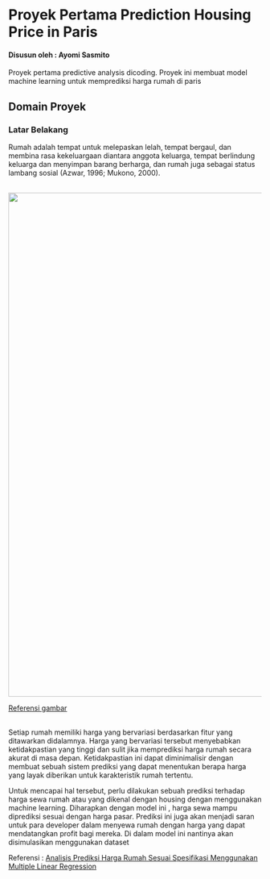 # Proyek Pertama Prediction Housing Price in Paris 

#### Disusun oleh : Ayomi Sasmito

Proyek pertama predictive analysis dicoding. Proyek ini membuat model machine learning untuk memprediksi harga rumah di paris

## Domain Proyek

### Latar Belakang

Rumah adalah tempat untuk melepaskan lelah, tempat bergaul, dan membina rasa kekeluargaan diantara anggota keluarga, tempat berlindung keluarga dan menyimpan barang berharga, dan rumah juga sebagai status lambang sosial (Azwar, 1996; Mukono, 2000).

<br>

<div><img src="https://user-images.githubusercontent.com/107544829/190916847-d1c452eb-7fc4-44a5-b716-4906f4f81de3.png" width="1000"/></div>

[Referensi gambar](https://wallpapersafari.com/w/bdae9M)

<br>
Setiap rumah memiliki harga yang bervariasi berdasarkan fitur yang ditawarkan didalamnya. Harga yang bervariasi tersebut menyebabkan ketidakpastian yang tinggi dan sulit jika memprediksi harga rumah secara akurat di masa depan. Ketidakpastian ini dapat diminimalisir dengan membuat sebuah sistem prediksi yang dapat menentukan berapa harga yang layak diberikan untuk karakteristik rumah tertentu. 

Untuk mencapai hal tersebut, perlu dilakukan sebuah prediksi terhadap harga sewa rumah atau yang dikenal dengan housing dengan menggunakan machine learning. Diharapkan dengan model ini , harga sewa mampu diprediksi sesuai dengan harga pasar. Prediksi ini juga akan menjadi saran untuk para developer dalam menyewa rumah dengan harga yang dapat mendatangkan profit bagi mereka. Di dalam model ini nantinya akan disimulasikan menggunakan dataset 

Referensi : [Analisis Prediksi Harga Rumah Sesuai Spesifikasi Menggunakan Multiple Linear Regression](https://ejournal.upnvj.ac.id/index.php/informatik/article/download/3635/1498)
